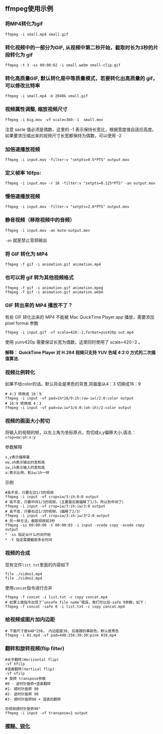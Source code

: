 ## ffmpeg使用示例

### 将MP4转化为gif

```
ffmpeg -i small.mp4 small.gif
```
### 转化视频中的一部分为GIF, 从视频中第二秒开始，截取时长为3秒的片段转化为 gif

```
ffmpeg -t 3 -ss 00:00:02 -i small.webm small-clip.gif
```

### 转化高质量GIF, 默认转化是中等质量模式，若要转化出高质量的 gif，可以修改比特率

```
ffmpeg -i small.mp4 -b 2048k small.gif
```

### 视频属性调整, 缩放视频尺寸

```
ffmpeg -i big.mov -vf scale=360:-1  small.mov
```

注意 sacle 值必须是偶数，这里的 -1 表示保持长宽比，根据宽度值自适应高度。如果要求压缩出来的视频尺寸长宽都保持为偶数，可以使用 -2

### 加倍速播放视频

```
ffmpeg -i input.mov -filter:v "setpts=0.5*PTS" output.mov
```

### 定义帧率 16fps:

```
ffmpeg -i input.mov -r 16 -filter:v "setpts=0.125*PTS" -an output.mov
```

### 慢倍速播放视频

```
ffmpeg -i input.mov -filter:v "setpts=2.0*PTS" output.mov
```

### 静音视频（移除视频中的音频）

```
ffmpeg -i input.mov -an mute-output.mov
```

`-an` 就是禁止音频输出

### 将 GIF 转化为 MP4

```
ffmpeg -f gif -i animation.gif animation.mp4
```

### 也可以将 gif 转为其他视频格式

```
ffmpeg -f gif -i animation.gif animation.mpeg
ffmpeg -f gif -i animation.gif animation.webm
``` 

### GIF 转出来的 MP4 播放不了？ 

有些 GIF 转化出来的 MP4 不能被 Mac QuickTime Player.app 播放，需要添加 pixel formal 参数

```
ffmpeg -i input.gif -vf scale=420:-2,format=yuv420p out.mp4
```

使用 yunv420p 需要保证长宽为偶数，这里同时使用了 scale=420:-2 。

**解释： QuickTime Player 对 H.264 视频只支持 YUV 色域 4:2:0 方式的二次插值算法.**


### 视频比例转化

如果不给color的话。默认将会是黑色的背景,将画面从4：3 切换成16：9

```
# 4:3 转换成 16：9
ffmpeg -i input -vf pad=ih*16/9:ih:(ow-iw)/2:0:color output
# 16:9 转换成 4：3
ffmpeg -i input -vf pad=iw:iw*3/4:0:(oh-ih)/2:color output
```

### 视频的画面大小剪切

将输入的视频的帧，以左上角为坐标原点，剪切成x,y偏移大小,语法：`crop=ow:oh:x:y`

参数解释

```
x,y表示偏移量
ow,oh表示输出的宽和高
iw,ih表示输入的宽和高
a:表示比例、和iw/ih一样
```

示例

```
#高不变，只要左边1/3的视频
ffmpeg -i input -vf crop=iw/3:ih:0:0 output
# 高不变，只要中间1/3的视频，（主要是后面偏移了1/3，所以到中间了）
ffmpeg -i input -vf crop=iw/3:ih:iw/3:0 output
# 高不变，只要右边1/3的视频，（偏移了2/3）
ffmpeg -i input -vf crop=iw/3:ih:iw/3*2:0 output
# 另一种方法，截取视频前3秒
ffmpeg -ss 00:00:00 -t 00:00:03 -i input -vcode copy -acode copy output
* -ss 指定从什么时间开始
* -t 指定需要截取多长时间
```

### 视频的合成

现有文件`list.txt`里面的内容如下

```
file ./video1.mp4
file ./video2.mp4
```

使用`concat`指令进行合并

```
ffmpeg -f concat -i list.txt -c copy concat.mp4
# 如果上面指令出现了’unsafe file name‘错误，我们可以加-safe 0参数，如下：
ffmpeg -f concat -safe 0 -i list.txt -c copy concat.mp4
```

### 给视频或图片加内边距

```
# 下面尺寸是440*256， 内边距是30, 后面跟的事颜色，默认是黑色
ffmpeg -i 01.mp4 -vf pad=440:256:30:30:pink 010.mp4
```

### 翻转和旋转视频(flip filter)

```
#水平翻转(Horizontal flip)
-vf hfilp
#竖直翻转(Vertical flip)
-vf vfilp
# 旋转 transpose参数
#0 - 逆时针旋转+竖直翻转
#1- 顺时针旋转 90
#2- 逆时针旋转 90
#3- 顺时针旋转90 + 竖直的翻转

将视频顺时针旋转90°
ffmpeg -i input -vf transpose=1 output 
```

### [模糊、锐化](./ffmpeg_blur.md)